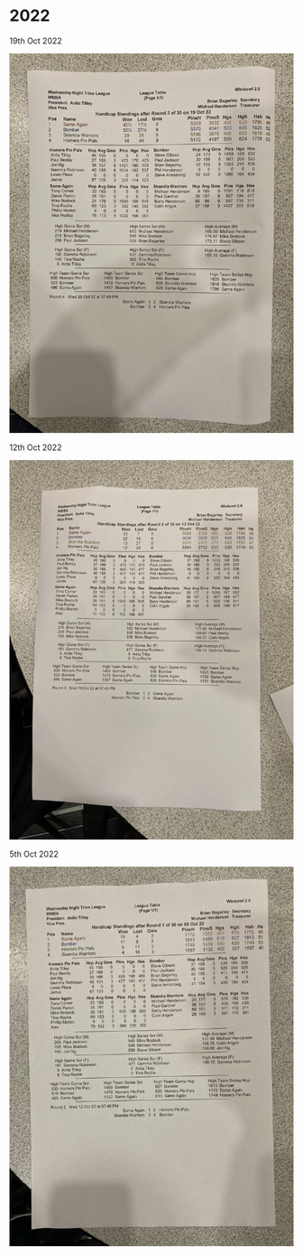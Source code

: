 # 2022

19th Oct 2022

![19th Oct 2022](2022_10_19.jpeg "19th Oct 2022")

12th Oct 2022

![12th Oct 2022](2022_10_12.jpeg "12th Oct 2022")

5th Oct 2022

![5th Oct 2022](2022_10_05.jpeg "5th Oct 2022")
